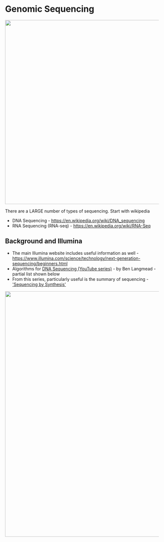 # Genomic Sequencing

<img src="https://github.com/lynnlangit/gcp-for-bioinformatics/blob/master/images/dna.png" width=600>

There are a LARGE number of types of sequencing.  Start with wikipedia  
- DNA Sequencing - https://en.wikipedia.org/wiki/DNA_sequencing
- RNA Sequencing (RNA-seq) - https://en.wikipedia.org/wiki/RNA-Seq

## Background and Illumina

- The main Illumina website includes useful information as well - https://www.illumina.com/science/technology/next-generation-sequencing/beginners.html
- Algorithms for [DNA Sequencing (YouTube series)](https://www.youtube.com/playlist?list=PL2mpR0RYFQsBiCWVJSvVAO3OJ2t7DzoHA) - by Ben Langmead - partial list shown below
- From this series, particularly useful is the summary of sequencing - ['Sequencing by Synthesis'](https://www.youtube.com/watch?v=IzXQVwWYFv4)  

<img src="https://github.com/lynnlangit/TeamTeri/blob/master/Images/DNA-series.png" width=800>
